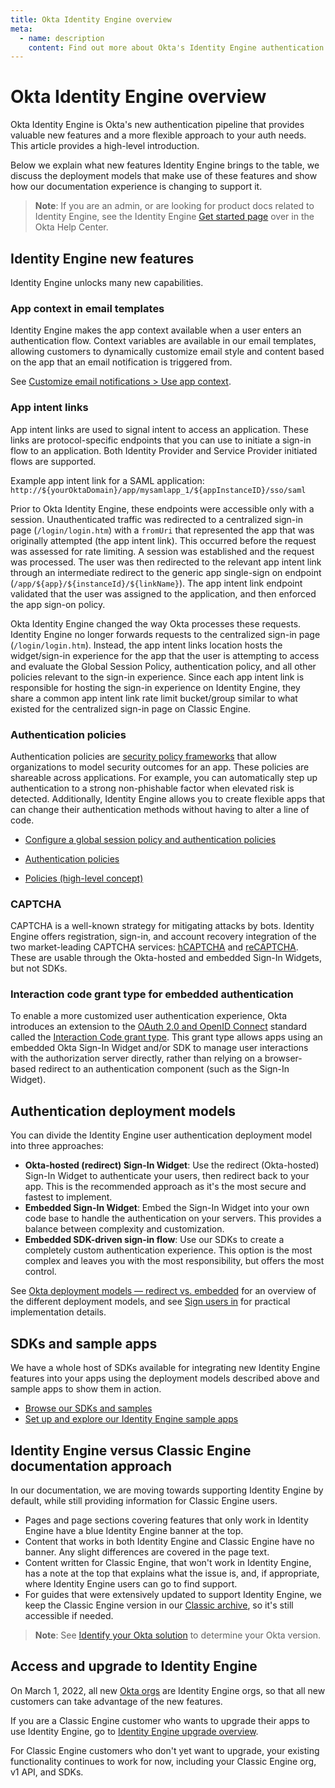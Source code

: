 ```yaml
---
title: Okta Identity Engine overview
meta:
  - name: description
    content: Find out more about Okta's Identity Engine authentication flow, what developer features it unlocks, and how to use it.
---
```

# Okta Identity Engine overview

<ApiLifecycle access="ie" />

Okta Identity Engine is Okta's new authentication pipeline that provides valuable new features and a more flexible approach to your auth needs. This article provides a high-level introduction.

Below we explain what new features Identity Engine brings to the table, we discuss the deployment models that make use of these features and show how our documentation experience is changing to support it.

> **Note**: If you are an admin, or are looking for product docs related to Identity Engine, see the Identity Engine [Get started page](https://help.okta.com/okta_help.htm?type=oie&id=ext-get-started-oie) over in the Okta Help Center.

## Identity Engine new features

Identity Engine unlocks many new capabilities.

### App context in email templates

Identity Engine makes the app context available when a user enters an authentication flow. Context variables are available in our email templates, allowing customers to dynamically customize email style and content based on the app that an email notification is triggered from.

See [Customize email notifications > Use app context](/docs/guides/custom-email/main/#use-app-context).

### App intent links

App intent links are used to signal intent to access an application. These links are protocol-specific endpoints that you can use to initiate a sign-in flow to an application. Both Identity Provider and Service Provider initiated flows are supported.

Example app intent link for a SAML application:
`http://${yourOktaDomain}/app/mysamlapp_1/${appInstanceID}/sso/saml`

Prior to Okta Identity Engine, these endpoints were accessible only with a session. Unauthenticated traffic was redirected to a centralized sign-in page (`/login/login.htm`) with a `fromUri` that represented the app that was originally attempted (the app intent link). This occurred before the request was assessed for rate limiting. A session was established and the request was processed. The user was then redirected to the relevant app intent link through an intermediate redirect to the generic app single-sign on endpoint (`/app/${app}/${instanceId}/${linkName}`). The app intent link endpoint validated that the user was assigned to the application, and then enforced the app sign-on policy.

Okta Identity Engine changed the way Okta processes these requests. Identity Engine no longer forwards requests to the centralized sign-in page (`/login/login.htm`). Instead, the app intent links location hosts the widget/sign-in experience for the app that the user is attempting to access and evaluate the Global Session Policy, authentication policy, and all other policies relevant to the sign-in experience. Since each app intent link is responsible for hosting the sign-in experience on Identity Engine, they share a common app intent link rate limit bucket/group similar to what existed for the centralized sign-in page on Classic Engine.

### Authentication policies

Authentication policies are [security policy frameworks](https://csrc.nist.gov/publications/detail/sp/800-63b/final) that allow organizations to model security outcomes for an app. These policies are shareable across applications. For example, you can automatically step up authentication to a strong non-phishable factor when elevated risk is detected. Additionally, Identity Engine allows you to create flexible apps that can change their authentication methods without having to alter a line of code.

* [Configure a global session policy and authentication policies](/docs/guides/configure-signon-policy/)

* [Authentication policies](https://help.okta.com/okta_help.htm?type=oie&id=ext-about-asop)

* [Policies (high-level concept)](/docs/concepts/policies/)

### CAPTCHA

CAPTCHA is a well-known strategy for mitigating attacks by bots. Identity Engine offers registration, sign-in, and account recovery integration of the two market-leading CAPTCHA services: [hCAPTCHA](https://www.hcaptcha.com/) and [reCAPTCHA](https://www.google.com/recaptcha/about/). These are usable through the Okta-hosted and embedded Sign-In Widgets, but not SDKs.

### Interaction code grant type for embedded authentication

To enable a more customized user authentication experience, Okta introduces an extension to the [OAuth 2.0 and OpenID Connect](/docs/concepts/oauth-openid) standard called the [Interaction Code grant type](/docs/concepts/interaction-code/). This grant type allows apps using an embedded Okta Sign-In Widget and/or SDK to manage user interactions with the authorization server directly, rather than relying on a browser-based redirect to an authentication component (such as the Sign-In Widget).

## Authentication deployment models

You can divide the Identity Engine user authentication deployment model into three approaches:

* **Okta-hosted (redirect) Sign-In Widget**: Use the redirect (Okta-hosted) Sign-In Widget to authenticate your users, then redirect back to your app. This is the recommended approach as it's the most secure and fastest to implement.
* **Embedded Sign-In Widget**: Embed the Sign-In Widget into your own code base to handle the authentication on your servers. This provides a balance between complexity and customization.
* **Embedded SDK-driven sign-in flow**: Use our SDKs to create a completely custom authentication experience. This option is the most complex and leaves you with the most responsibility, but offers the most control.

See [Okta deployment models &mdash; redirect vs. embedded](/docs/concepts/redirect-vs-embedded/) for an overview of the different deployment models, and see [Sign users in](/docs/guides/sign-in-overview/) for practical implementation details.

## SDKs and sample apps

We have a whole host of SDKs available for integrating new Identity Engine features into your apps using the deployment models described above and sample apps to show them in action.

* [Browse our SDKs and samples](/code/)
* [Set up and explore our Identity Engine sample apps](/docs/guides/oie-embedded-common-download-setup-app/)

## Identity Engine versus Classic Engine documentation approach

In our documentation, we are moving towards supporting Identity Engine by default, while still providing information for Classic Engine users.

* Pages and page sections covering features that only work in Identity Engine have a blue Identity Engine banner at the top.
* Content that works in both Identity Engine and Classic Engine have no banner. Any slight differences are covered in the page text.
* Content written for Classic Engine, that won't work in Identity Engine, has a note at the top that explains what the issue is, and, if appropriate, where Identity Engine users can go to find support.
* For guides that were extensively updated to support Identity Engine, we keep the Classic Engine version in our [Classic archive](/docs/guides/archive-overview/), so it's still accessible if needed.

> **Note**: See [Identify your Okta solution](https://help.okta.com/okta_help.htm?type=oie&id=ext-oie-version) to determine your Okta version.

## Access and upgrade to Identity Engine

On March 1, 2022, all new [Okta orgs](/docs/concepts/okta-organizations/) are Identity Engine orgs, so that all new customers can take advantage of the new features.

If you are a Classic Engine customer who wants to upgrade their apps to use Identity Engine, go to [Identity Engine upgrade overview](/docs/guides/oie-upgrade-overview/).

For Classic Engine customers who don't yet want to upgrade, your existing functionality continues to work for now, including your Classic Engine org, v1 API, and SDKs.
